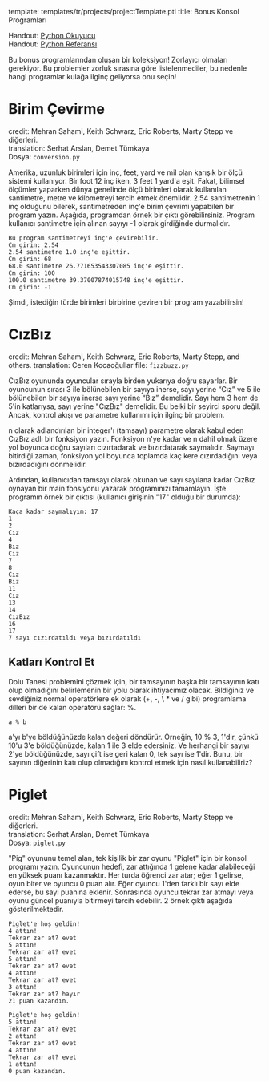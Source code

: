 template: templates/tr/projects/projectTemplate.ptl
title: Bonus Konsol Programları

Handout: [Python Okuyucu](https://codeinplace2020.github.io/pythonreader/en/intro/)<br/>
Handout: [Python Referansı]({{pathToRoot}}tr/resources/quick-python.html)<br/>

Bu bonus programlarından oluşan bir koleksiyon! Zorlayıcı olmaları gerekiyor. Bu problemler zorluk sırasına göre listelenmediler, bu nedenle hangi programlar kulağa ilginç geliyorsa onu seçin!

# Birim Çevirme

credit: Mehran Sahami, Keith Schwarz, Eric Roberts, Marty Stepp ve diğerleri.<br />
translation: Serhat Arslan, Demet Tümkaya<br />
Dosya: `conversion.py`

Amerika, uzunluk birimleri için inç, feet, yard ve mil olan karışık bir ölçü sistemi kullanıyor. Bir foot 12 inç iken, 3 feet 1 yard'a eşit. Fakat, bilimsel ölçümler yaparken dünya genelinde ölçü birimleri olarak kullanılan santimetre, metre ve kilometreyi tercih etmek önemlidir. 2.54 santimetrenin 1 inç olduğunu bilerek, santimetreden inç'e birim çevrimi yapabilen bir program yazın. Aşağıda, programdan örnek bir çıktı görebilirsiniz. Program kullanıcı santimetre için alınan sayıyı -1 olarak girdiğinde durmalıdır.

```
Bu program santimetreyi inç'e çevirebilir.
Cm girin: 2.54
2.54 santimetre 1.0 inç'e eşittir.
Cm girin: 68
68.0 santimetre 26.771653543307085 inç'e eşittir.
Cm girin: 100
100.0 santimetre 39.37007874015748 inç'e eşittir.
Cm girin: -1
```

Şimdi, istediğin türde birimleri birbirine çeviren bir program yazabilirsin!

# CızBız

credit: Mehran Sahami, Keith Schwarz, Eric Roberts, Marty Stepp, and others.
translation: Ceren Kocaoğullar
file: `fizzbuzz.py`

CızBız oyununda oyuncular sırayla birden yukarıya doğru sayarlar. Bir oyuncunun sırası 3 ile bölünebilen bir sayıya inerse, sayı yerine “Cız” ve 5 ile bölünebilen bir sayıya inerse sayı yerine “Bız” demelidir. Sayı hem 3 hem de 5'in katlarıysa, sayı yerine "CızBız" demelidir. Bu belki bir seyirci sporu değil. Ancak, kontrol akışı ve parametre kullanımı için ilginç bir problem.

n olarak adlandırılan bir integer'ı (tamsayı) parametre olarak kabul eden CızBız adlı bir fonksiyon yazın. Fonksiyon n'ye kadar ve n dahil olmak üzere yol boyunca doğru sayıları cızırtadarak ve bızırdatarak saymalıdır. Saymayı bitirdiği zaman, fonksiyon yol boyunca toplamda kaç kere cızırdadığını veya bızırdadığını dönmelidir.

Ardından, kullanıcıdan tamsayı olarak okunan ve sayı sayılana kadar CızBız oynayan bir main fonsiyonu yazarak programınızı tamamlayın. İşte programın örnek bir çıktısı (kullanıcı girişinin "17" olduğu bir durumda):

```
Kaça kadar saymalıyım: 17
1
2
Cız
4
Bız
Cız
7
8
Cız
Bız
11
Cız
13
14
CızBız
16
17
7 sayı cızırdatıldı veya bızırdatıldı
```

## Katları Kontrol Et

Dolu Tanesi problemini çözmek için, bir tamsayının başka bir tamsayının katı olup olmadığını belirlemenin bir yolu olarak ihtiyacımız olacak. Bildiğiniz ve sevdiğiniz normal operatörlere ek olarak (+, -, \ \* ve / gibi) programlama dilleri bir de kalan operatörü sağlar: %.

```
a % b
```

a'yı b'ye böldüğünüzde kalan değeri döndürür. Örneğin, 10 % 3, 1'dir, çünkü 10'u 3'e böldüğünüzde, kalan 1 ile 3 elde edersiniz. Ve herhangi bir sayıyı 2'ye böldüğünüzde, sayı çift ise geri kalan 0, tek sayı ise 1'dir. Bunu, bir sayının diğerinin katı olup olmadığını kontrol etmek için nasıl kullanabiliriz?

# Piglet

credit: Mehran Sahami, Keith Schwarz, Eric Roberts, Marty Stepp ve diğerleri.<br />
translation: Serhat Arslan, Demet Tümkaya<br />
Dosya: `piglet.py`

"Pig" oyununu temel alan, tek kişilik bir zar oyunu "Piglet" için bir konsol programı yazın. Oyuncunun hedefi, zar attığında 1 gelene kadar alabileceği en yüksek puanı kazanmaktır. Her turda öğrenci zar atar; eğer 1 gelirse, oyun biter ve oyuncu 0 puan alır. Eğer oyuncu 1'den farklı bir sayı elde ederse, bu sayı puanına eklenir. Sonrasında oyuncu tekrar zar atmayı veya oyunu güncel puanıyla bitirmeyi tercih edebilir. 2 örnek çıktı aşağıda gösterilmektedir.

```
Piglet'e hoş geldin!
4 attın!
Tekrar zar at? evet
5 attın!
Tekrar zar at? evet
5 attın!
Tekrar zar at? evet
4 attın!
Tekrar zar at? evet
3 attın!
Tekrar zar at? hayır
21 puan kazandın.
```

```
Piglet'e hoş geldin!
5 attın!
Tekrar zar at? evet
2 attın!
Tekrar zar at? evet
4 attın!
Tekrar zar at? evet
1 attın!
0 puan kazandın.
```

